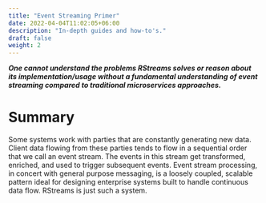 ```yaml
---
title: "Event Streaming Primer"
date: 2022-04-04T11:02:05+06:00
description: "In-depth guides and how-to's."
draft: false
weight: 2
---
```


***One cannot understand the problems RStreams solves or reason about its implementation/usage without a fundamental understanding of event streaming compared to traditional microservices approaches.***

# Summary
Some systems work with parties that are constantly generating new data.  Client data flowing from these parties tends to flow in a sequential order that we call an event stream. The events in this stream get transformed, enriched, and used to trigger subsequent events. Event stream processing, in concert with general purpose messaging, is a loosely coupled, scalable pattern ideal for designing enterprise systems built to handle continuous data flow. RStreams is just such a system.
